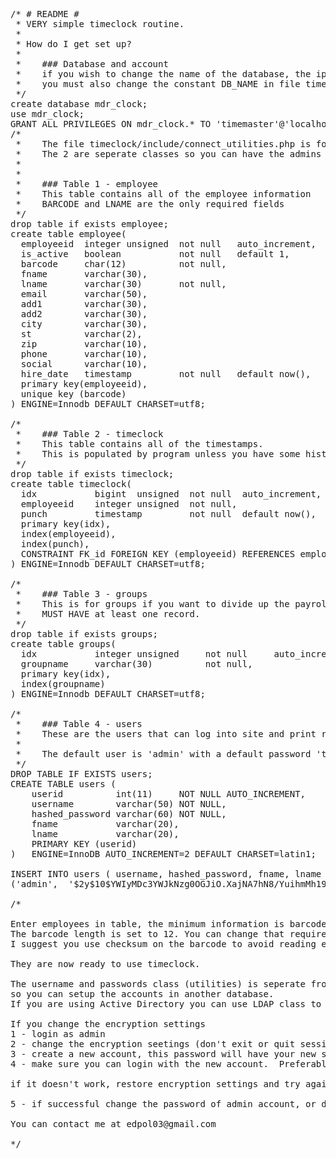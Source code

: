 <pre>/* # README #
 * VERY simple timeclock routine.
 *
 * How do I get set up?
 *
 *    ### Database and account
 *    if you wish to change the name of the database, the ip address, the account or the password  
 *    you must also change the constant DB_NAME in file timeclock/include/connect.php
 */
create database mdr_clock;
use mdr_clock;
GRANT ALL PRIVILEGES ON mdr_clock.* TO 'timemaster'@'localhost' IDENTIFIED BY 'password';
/*
 *    The file timeclock/include/connect_utilities.php is for the admin users that run the site.
 *    The 2 are seperate classes so you can have the admins users in another database if you wish.
 *
 *
 *    ### Table 1 - employee
 *    This table contains all of the employee information
 *    BARCODE and LNAME are the only required fields
 */
drop table if exists employee;
create table employee(
  employeeid  integer unsigned  not null   auto_increment,
  is_active   boolean           not null   default 1,
  barcode     char(12)          not null,
  fname       varchar(30),
  lname       varchar(30)       not null,
  email       varchar(50),
  add1        varchar(30),
  add2        varchar(30),
  city        varchar(30),
  st          varchar(2),
  zip         varchar(10),
  phone       varchar(10),
  social      varchar(10),
  hire_date   timestamp         not null   default now(),
  primary key(employeeid),
  unique key (barcode)
) ENGINE=Innodb DEFAULT CHARSET=utf8;

/*
 *    ### Table 2 - timeclock
 *    This table contains all of the timestamps.
 *    This is populated by program unless you have some history to add.
 */
drop table if exists timeclock;
create table timeclock(
  idx           bigint  unsigned  not null  auto_increment,
  employeeid    integer unsigned  not null,
  punch         timestamp         not null  default now(),
  primary key(idx),
  index(employeeid),
  index(punch),
  CONSTRAINT FK_id FOREIGN KEY (employeeid) REFERENCES employee(employeeid) 
) ENGINE=Innodb DEFAULT CHARSET=utf8;

/*
 *    ### Table 3 - groups
 *    This is for groups if you want to divide up the payroll
 *    MUST HAVE at least one record.
 */
drop table if exists groups;
create table groups(
  idx           integer unsigned     not null     auto_increment,
  groupname     varchar(30)          not null,
  primary key(idx),
  index(groupname)
) ENGINE=Innodb DEFAULT CHARSET=utf8;

/*
 *    ### Table 4 - users
 *    These are the users that can log into site and print reports
 *
 *    The default user is 'admin' with a default password 'tc#egp2017!' 
 */
DROP TABLE IF EXISTS users;
CREATE TABLE users (
	userid          int(11)     NOT NULL AUTO_INCREMENT,
	username        varchar(50) NOT NULL,
	hashed_password varchar(60) NOT NULL,
	fname           varchar(20),
	lname           varchar(20),
	PRIMARY KEY (userid)
)	ENGINE=InnoDB AUTO_INCREMENT=2 DEFAULT CHARSET=latin1;

INSERT INTO users ( username, hashed_password, fname, lname ) VALUES                                                         
('admin',  '$2y$10$YWIyMDc3YWJkNzg0OGJiO.XajNA7hN8/YuihmMh19vDHTmBGR3qH.', '',       ''), 

/*

Enter employees in table, the minimum information is barcode and lastname.
The barcode length is set to 12. You can change that requirement in timeclock/admin/add_employee.php.
I suggest you use checksum on the barcode to avoid reading errors.

They are now ready to use timeclock.

The username and passwords class (utilities) is seperate from the MySQLiDatabase class 
so you can setup the accounts in another database.
If you are using Active Directory you can use LDAP class to login using your windows account.

If you change the encryption settings 
1 - login as admin 
2 - change the encryption seetings (don't exit or quit session)
3 - create a new account, this password will have your new settings.
4 - make sure you can login with the new account.  Preferably in another browser so you can leave the admin signed in.

if it doesn't work, restore encryption settings and try again.

5 - if successful change the password of admin account, or delete it entirely.

You can contact me at edpol03@gmail.com

*/
</pre>
